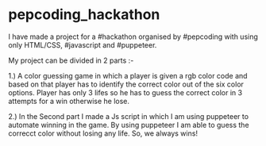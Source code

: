 # pepcoding_hackathon
I have made a project for a #hackathon organised by #pepcoding with using only HTML/CSS, #javascript and #puppeteer.

My project can be divided in 2 parts :-

1.) A color guessing game in which a player is given a rgb color code and based on that player has to identify the correct color out of the six color options. Player has only 3 lifes so he has to guess the correct color in 3 attempts for a win otherwise he lose.

2.) In the Second part I made a Js script in which I am using puppeteer to automate winning in the game. By using puppeteer I am able to guess the correcct color without losing any life.
So, we always wins!
